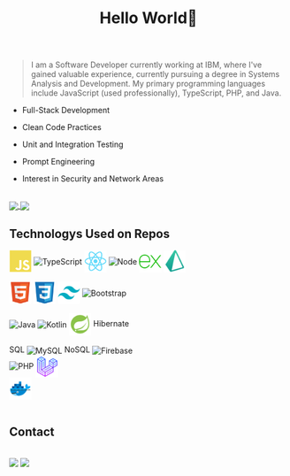 # <p align=center>Hello World👋</p>

<br>

> <p> I am a Software Developer currently working at IBM, where I've gained valuable experience, currently pursuing a degree in Systems Analysis and Development. My primary programming languages include JavaScript (used professionally), TypeScript, PHP, and Java.

- Full-Stack Development

- Clean Code Practices

- Unit and Integration Testing

- Prompt Engineering

- Interest in Security and Network Areas

<br>

<div>
  <a href="https://github.com/anuraghazra/github-readme-stats">
    <img height="180rem" align="center" src="https://github-readme-stats.vercel.app/api?username=LaislaSte&count_private=true&hide=prs,issues,contribs&show_icons=true&theme=cobalt&hide_border=true&show_owner=true)](https://github.com/LaislaSte/github-readme-stats" />
  </a>
  <a href="https://github.com/anuraghazra/convoychat">
    <img height="180rem" align="center" src="https://github-readme-stats.vercel.app/api/top-langs/?username=LaislaSte&layout=compact&show_icons=true&theme=cobalt&hide_border=true&&show_owner=true)](https://github.com/LaislaSte/github-readme-stats" />
  </a>
  
  <br> 
  
  ## Technologys Used on Repos
  
  
<div>
<div>
  <img align="center" alt="Js" height="40" width="40" src="https://raw.githubusercontent.com/devicons/devicon/master/icons/javascript/javascript-plain.svg">
  <img align="center" alt="TypeScript" height="40" width="40" src="https://cdn.jsdelivr.net/gh/devicons/devicon/icons/typescript/typescript-original.svg" />        
  <img align="center" alt="React" height="40" width="40" src="https://raw.githubusercontent.com/devicons/devicon/master/icons/react/react-original.svg"> 
  <img align="center" alt="Node" height="40" width="40" src="./icons/icons8-nó-js.svg" />
  <img align="center" alt="Express" height="40" width="40" src="./icons/icons8-expresso-js.svg" />
  <img align="center" alt="Prisma" height="40" width="40" src="./icons/icons8-prisma-orma.svg" /> 
</div>
<br>
  <img align="center" alt="HTML" height="40" width="40" src="https://raw.githubusercontent.com/devicons/devicon/master/icons/html5/html5-original.svg">
  <img align="center" alt="CSS" height="40" width="40" src="https://raw.githubusercontent.com/devicons/devicon/master/icons/css3/css3-original.svg">
  <img align="center" alt="Tailwind" height="40" width="40" src="./icons/icons8-tailwind-css-48.svg" />
  <img align="center" alt="Bootstrap" height="40" width="40" src="https://cdn.jsdelivr.net/gh/devicons/devicon/icons/bootstrap/bootstrap-original-wordmark.svg" />
</div>
<br>
<div>
  <img align="center" alt="Java" height="40" width="40" src="https://cdn-icons-png.flaticon.com/512/226/226777.png">
  <img align="center" alt="Kotlin" height="40" width="40" src="https://cdn.jsdelivr.net/gh/devicons/devicon/icons/kotlin/kotlin-original.svg" />
  <img align="center" alt="SpringBoot" height="40" width="40" src="./icons/icons8-logotipo-da-primavera.svg" />
  Hibernate
</div>
<br>
  <div>   
  SQL
  <img align="center" alt="MySQL" height="40" width="40" src="https://cdn.jsdelivr.net/gh/devicons/devicon/icons/mysql/mysql-original.svg" />
  NoSQL
  <img align="center" alt="Firebase" height="40" width="40" src="https://cdn.jsdelivr.net/gh/devicons/devicon/icons/firebase/firebase-plain.svg" />      
</div>
<div>
  <img align="center" alt="PHP" height="55" width="50" src="https://cdn.jsdelivr.net/gh/devicons/devicon/icons/php/php-original.svg" />
  <img align="center" alt="Laravel" height="40" width="40" src="./icons/icons8-laravel-64.png" />
</div>
  <img align="center" alt="Docker" height="40" width="40" src="./icons/icons8-docker-48.svg" />

<div>
<br>

## Contact

  <br>
  <a href="https://www.linkedin.com/in/laisla-stephanie/" target="_blank"><img src="https://img.shields.io/badge/LinkedIn-0077B5?style=for-the-badge&logo=linkedin&logoColor=white"></img></a>
  <a href="mailto:barbosalaisla1@gmail.com?subject=Contato pelo GitHub &body=" target="_blank"><img src="https://img.shields.io/badge/gmail-EA4335?style=for-the-badge&logo=gmail&logoColor=white"></img></a>

</div>
